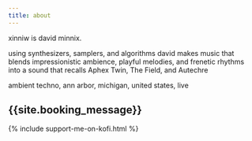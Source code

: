 ```yaml
---
title: about
---
```



xinniw is david minnix.

using synthesizers, samplers, and algorithms david makes music that blends impressionistic ambience, playful melodies, and frenetic rhythms into a sound that recalls Aphex Twin, The Field, and Autechre

ambient techno, ann arbor, michigan, united states, live

## {{site.booking_message}}

{% include support-me-on-kofi.html %}
